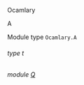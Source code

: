 Ocamlary

A

Module type `Ocamlary.A`

<a id="type-t"></a>

###### type t

<a id="module-Q"></a>

###### module [Q](Ocamlary.module-type-A.Q.md)